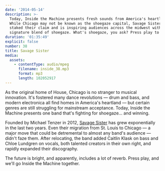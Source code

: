 ```yaml
---
date: '2014-05-14'
description: >-
  Today, Inside the Machine presents fresh sounds from America's heartland.
  While Chicago may not be known as the shoegaze capital, Savage Sister has
  staked their claim and is inspiring audiences across the midwest with their
  signature blend of shoegaze. What's shoegaze, you ask? Press play to find out.
duration: '01:35:49'
explicit: false
number: 38
title: Savage Sister
media:
  assets:
    - contentType: audio/mpeg
      filename: inside_38.mp3
      format: mp3
      length: 102052917
---
```

As the original home of House, Chicago is no stranger to musical innovation. It's fostered many dance revolutions &mdash; drum and bass, and modern electronica all find homes in America's heartland &mdash; but certain genres are still struggling for mainstream acceptance. Today, Inside the Machine presents one band that's fighting for shoegaze... and winning.

Founded by Michael Tenzer in 2012, [Savage Sister](http://facebook.com/savagesisterband) has grew exponentially in the last two years. Even their migration from St. Louis to Chicago &mdash; a major move that could be detremental to almost any band's audience &mdash; didn't faze them. After relocating, the band added Caitlin Klask on bass and Chloe Lundgren on vocals, both talented creators in their own right, and rapidly expanded their discography.

The future is bright, and apparently, includes a lot of reverb. Press play, and we'll go Inside the Machine together.
